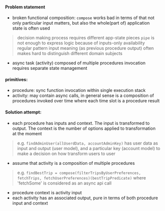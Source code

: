 #### Problem statement

* broken functional composition:
`compose` works bad in terms of that not only particular input matters, but also the whole(part of) application state is often used
> decision making process requires different app-state pieces
`pipe` is not enough to express logic because of inputs-only availability
> regular pattern input meaning (as previous procedure output) often makes hard to distinguish different domain subjects

* async task (activity) composed of multiple procedures invocation requires separate state management

#### primitives:
* procedure: sync function invocation within single execution stack
* activity: may contain async calls, in general sense is a composition of procedures invoked over time where each time slot is a procedure result

#### Solution attempt:
* each procedure has inputs and context. The input is transformed to output. The context is the number of options applied to transformation at the moment
> e.g. `findAdminUser(allUserdData, accountAdminKey)` has user data as input and output (user model), and a particular key (account model) to make a decision on how transform users to user
* assume that activity is a composition of multiple procedures
> e.g. `findBestTrip = compose(filterTripsByUserPreferences, fetchTrips, fetchUserPreferences)(bestTripPredicate)` where 'fetchSome' is considered as an async api call
* procedure context is activity input
* each activity has an associated output, pure in terms of both procedure input and context
